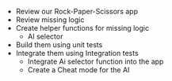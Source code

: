 - Review our Rock-Paper-Scissors app
- Review missing logic
- Create helper functions for missing logic
    - AI selector
- Build them using unit tests
- Integrate them using Integration tests
    - Integrate Ai selector function into the app
    - Create a Cheat mode for the AI